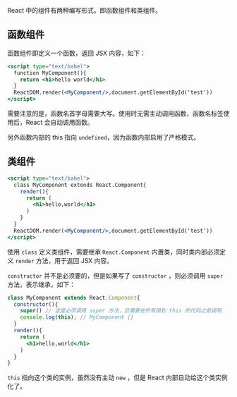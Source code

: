 React 中的组件有两种编写形式，即函数组件和类组件。

## 函数组件

函数组件即定义一个函数，返回 JSX 内容，如下：

```jsx
<script type="text/babel">
  function MyComponent(){
    return <h1>hello world</h1>
  }
  ReactDOM.render(<MyComponent/>,document.getElementById('test'))
</script>
```

需要注意的是，函数名首字母需要大写。使用时无需主动调用函数，函数名标签使用后，React 会自动调用函数。

另外函数内部的 this 指向 `undefined`，因为函数内部启用了严格模式。

## 类组件

```jsx
<script type="text/babel">
  class MyComponent extends React.Component{
    render(){
      return (
        <h1>hello,world</h1>
      )
    }
  }
  ReactDOM.render(<MyComponent/>,document.getElementById('test'))
</script>
```

使用 `class` 定义类组件，需要继承 `React.Component` 内置类，同时类内部必须定义 `render` 方法，用于返回 JSX 内容。

`constructor` 并不是必须要的，但是如果写了 `constructor` ，则必须调用 `super` 方法，表示继承，如下：

```jsx
class MyComponent extends React.Component{
  constructor(){
    super() // 这里必须调用 super 方法，且需要在所有用到 this 的代码之前调用
    console.log(this); // MyComponent {}
  }
  render(){
    return (
      <h1>hello,world</h1>
    )
  }
}
```

`this` 指向这个类的实例，虽然没有主动 `new` ，但是 React 内部自动给这个类实例化了。